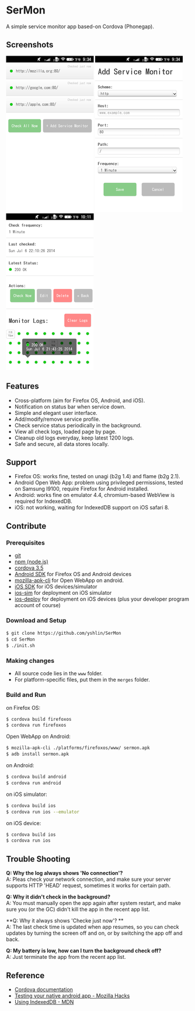 SerMon
======

A simple service monitor app based-on Cordova (Phonegap).

Screenshots
-----------
![Service List](https://raw.githubusercontent.com/yshlin/SerMon/master/screenshots/service_list.png?v=2)
![Add Service](https://raw.githubusercontent.com/yshlin/SerMon/master/screenshots/add_service.png?v=2)
![Service Status](https://raw.githubusercontent.com/yshlin/SerMon/master/screenshots/service_status.png?v=2)


Features
--------
* Cross-platform (aim for Firefox OS, Android, and iOS).
* Notification on status bar when service down.
* Simple and elegant user interface.
* Add/modify/remove service profile.
* Check service status periodically in the background.
* View all check logs, loaded page by page.
* Cleanup old logs everyday, keep latest 1200 logs.
* Safe and secure, all data stores locally.

Support
-------
* Firefox OS: works fine, tested on unagi (b2g 1.4) and flame (b2g 2.1).
* Android Open Web App: problem using privileged permissions, tested on Samsung I9100, require Firefox for Android installed.
* Android: works fine on emulator 4.4, chromium-based WebView is required for IndexedDB.
* iOS: not working, waiting for IndexedDB support on iOS safari 8.

Contribute
----------
### Prerequisites
* [git](http://git-scm.com/)
* [npm (node.js)](http://nodejs.org/)
* [cordova 3.5](http://cordova.apache.org)
* [Android SDK](http://developer.android.com/sdk/index.html) for Firefox OS and Android devices
* [mozilla-apk-cli](https://github.com/mozilla/apk-cli) for Open WebApp on android.
* [iOS SDK](https://developer.apple.com/devcenter/ios/index.action) for iOS devices/simulator
* [ios-sim](https://github.com/phonegap/ios-sim) for deployment on iOS simulator
* [ios-deploy](https://github.com/phonegap/ios-deploy) for deployment on iOS devices (plus your developer program account of course)

### Download and Setup

```sh
$ git clone https://github.com/yshlin/SerMon
$ cd SerMon
$ ./init.sh
```

### Making changes
* All source code lies in the `www` folder.
* For platform-specific files, put them in the `merges` folder.

### Build and Run

on Firefox OS:
```sh
$ cordova build firefoxos
$ cordova run firefoxos
```

Open WebApp on Android:
```sh
$ mozilla-apk-cli ./platforms/firefoxos/www/ sermon.apk
$ adb install sermon.apk
```

on Android:
```sh
$ cordova build android 
$ cordova run android
```

on iOS simulator:
```sh
$ cordova build ios 
$ cordova run ios --emulator
```

on iOS device:
```sh
$ cordova build ios 
$ cordova run ios
```

Trouble Shooting
----------------
**Q: Why the log always shows 'No connection'?**  
A: Pleas check your network connection, and make sure your server supports HTTP 'HEAD' request, sometimes it works for certain path.


**Q: Why it didn't check in the background?**  
A: You must manually open the app again after system restart, and make sure you (or the GC) didn't kill the app in the recent app list.


**Q: Why it always shows 'Checke just now'? **  
A: The last check time is updated when app resumes, so you can check updates by turning the screen off and on, or by switching the app off and back.

**Q: My battery is low, how can I turn the background check off?**  
A: Just terminate the app from the recent app list.

Reference
---------
* [Cordova documentation](http://cordova.apache.org/docs/en/3.5.0/)
* [Testing your native android app - Mozilla Hacks](https://hacks.mozilla.org/2014/06/testing-your-native-android-app/)
* [Using IndexedDB - MDN](https://developer.mozilla.org/en-US/docs/Web/API/IndexedDB_API/Using_IndexedDB)
